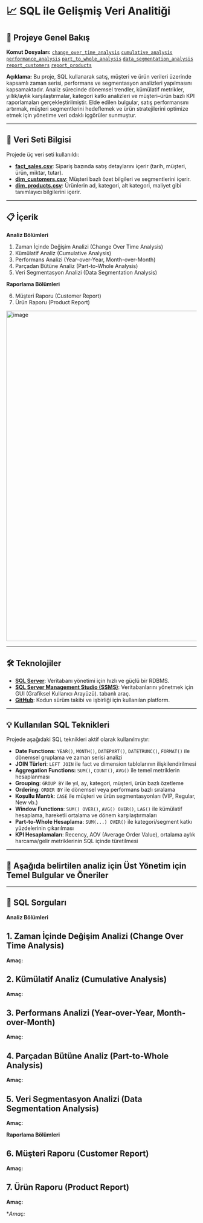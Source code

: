 # 📈 SQL ile Gelişmiş Veri Analitiği

## 🚀 Projeye Genel Bakış

**Komut Dosyaları:** 
[`change_over_time_analysis`](scripts/01_change_over_time_analysis.sql)
[`cumulative_analysis`](scripts/02_cumulative_analysis.sql)
[`performance_analysis`](scripts/03_performance_analysis.sql)
[`part_to_whole_analysis`](scripts/04_part_to_whole_analysis.sql)
[`data_segmentation_analysis`](scripts/05_data_segmentation_analysis.sql)
[`report_customers`](scripts/06_report_customers.sql)
[`report_products`](scripts/07_report_products.sql)


**Açıklama:** Bu proje, SQL kullanarak satış, müşteri ve ürün verileri üzerinde kapsamlı zaman serisi, performans ve segmentasyon analizleri yapılmasını kapsamaktadır.
Analiz sürecinde dönemsel trendler, kümülatif metrikler, yıllık/aylık karşılaştırmalar, kategori katkı analizleri ve müşteri–ürün bazlı KPI raporlamaları gerçekleştirilmiştir.
Elde edilen bulgular, satış performansını artırmak, müşteri segmentlerini hedeflemek ve ürün stratejilerini optimize etmek için yönetime veri odaklı içgörüler sunmuştur.

---

## 📂 Veri Seti Bilgisi

Projede üç veri seti kullanıldı:  

- [**fact_sales.csv**](datasets/csv-files/gold.fact_sales.csv): Sipariş bazında satış detaylarını içerir (tarih, müşteri, ürün, miktar, tutar).  
- [**dim_customers.csv**](datasets/csv-files/gold.dim_customers.csv): Müşteri bazlı özet bilgileri ve segmentlerini içerir.  
- [**dim_products.csv**](datasets/csv-files/gold.dim_products.csv): Ürünlerin ad, kategori, alt kategori, maliyet gibi tanımlayıcı bilgilerini içerir.


---

## 📋 İçerik

**Analiz Bölümleri**

1. Zaman İçinde Değişim Analizi (Change Over Time Analysis)
2. Kümülatif Analiz (Cumulative Analysis)
3. Performans Analizi (Year-over-Year, Month-over-Month)
4. Parçadan Bütüne Analiz (Part-to-Whole Analysis)
5. Veri Segmentasyon Analizi (Data Segmentation Analysis)

**Raporlama Bölümleri**

6. Müşteri Raporu (Customer Report)
7. Ürün Raporu (Product Report)


<img width="1312" height="874" alt="image" src="https://github.com/user-attachments/assets/63a62274-b00b-4e36-94f9-a53826488cbb" />

---

## 🛠 Teknolojiler

- [**SQL Server**](https://www.microsoft.com/en-us/sql-server/sql-server-downloads): Veritabanı yönetimi için hızlı ve güçlü bir RDBMS.  
- [**SQL Server Management Studio (SSMS)**](https://learn.microsoft.com/en-us/sql/ssms/download-sql-server-management-studio-ssms): Veritabanlarını yönetmek için GUI (Grafiksel Kullanıcı Arayüzü). tabanlı araç.  
- [**GitHub**](https://github.com): Kodun sürüm takibi ve işbirliği için kullanılan platform.

---

## 💡 Kullanılan SQL Teknikleri

Projede aşağıdaki SQL teknikleri aktif olarak kullanılmıştır:

- **Date Functions**: `YEAR()`, `MONTH()`, `DATEPART()`, `DATETRUNC()`, `FORMAT()` ile dönemsel gruplama ve zaman serisi analizi
- **JOIN Türleri**: `LEFT JOIN` ile fact ve dimension tablolarının ilişkilendirilmesi
- **Aggregation Functions:** `SUM()`, `COUNT()`, `AVG()` ile temel metriklerin hesaplanması
- **Grouping**: `GROUP BY` ile yıl, ay, kategori, müşteri, ürün bazlı özetleme
- **Ordering**: `ORDER BY` ile dönemsel veya performans bazlı sıralama
- **Koşullu Mantık**: `CASE` ile müşteri ve ürün segmentasyonları (VIP, Regular, New vb.)
- **Window Functions**: `SUM() OVER()`, `AVG() OVER()`, `LAG()` ile kümülatif hesaplama, hareketli ortalama ve dönem karşılaştırmaları
- **Part-to-Whole Hesaplama**: `SUM(...) OVER()` ile kategori/segment katkı yüzdelerinin çıkarılması
- **KPI Hesaplamaları**: Recency, AOV (Average Order Value), ortalama aylık harcama/gelir metriklerinin SQL içinde türetilmesi

---

## 📌 Aşağıda belirtilen analiz için Üst Yönetim için Temel Bulgular ve Öneriler






---

## 📜 SQL Sorguları

**Analiz Bölümleri**

## 1. Zaman İçinde Değişim Analizi (Change Over Time Analysis)

**Amaç:**

## 2. Kümülatif Analiz (Cumulative Analysis)

**Amaç:**

## 3. Performans Analizi (Year-over-Year, Month-over-Month)

**Amaç:**

## 4. Parçadan Bütüne Analiz (Part-to-Whole Analysis)

**Amaç:**

## 5. Veri Segmentasyon Analizi (Data Segmentation Analysis)

**Amaç:**

**Raporlama Bölümleri**

## 6. Müşteri Raporu (Customer Report)

**Amaç:**

## 7. Ürün Raporu (Product Report)

**Amaç:**


**Amaç:*









